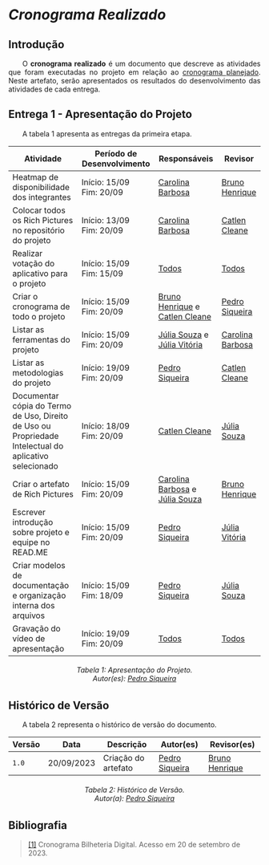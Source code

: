 # ***Cronograma Realizado***

## **Introdução**
<p align="justify">
&emsp;&emsp;O <b>cronograma realizado</b> é um documento que descreve as atividades que foram executadas no projeto em relação ao <a href="https://requisitos-de-software.github.io/2023.2-Jitsi/Planejamento/cronograma/">cronograma planejado</a>. Neste artefato, serão apresentados os resultados do desenvolvimento das atividades de cada entrega.
</p>

## **Entrega 1 - Apresentação do Projeto**
<p align="justify">
&emsp;&emsp;A tabela 1 apresenta as entregas da primeira etapa.
</p>

| Atividade | Período de Desenvolvimento  | Responsáveis | Revisor |
|-------------------------------------------------------------------------------------------------------|------------------------------|-----------------------------|---------------|
| Heatmap de disponibilidade dos integrantes | Início: 15/09 <br>Fim: 20/09 | [Carolina Barbosa](https://github.com/CarolinaBarb) | [Bruno Henrique](https://github.com/BrunoHenrique00)|
| Colocar todos os Rich Pictures no repositório do projeto | Início: 13/09 <br>Fim: 20/09 | [Carolina Barbosa](https://github.com/CarolinaBarb)| [Catlen Cleane](https://github.com/catlenc)|
| Realizar votação do aplicativo para o projeto                                                         | Início: 15/09 <br>Fim: 15/09 | [Todos](https://requisitos-de-software.github.io/2023.2-Jitsi/#equipe)| [Todos](https://requisitos-de-software.github.io/2023.2-Jitsi/#equipe)|
| Criar o cronograma de todo o projeto                                                                  | Início: 15/09 <br>Fim: 20/09 | [Bruno Henrique](https://github.com/BrunoHenrique00) e [Catlen Cleane](https://github.com/catlenc)| [Pedro Siqueira](https://github.com/PedroSiq)|
| Listar as ferramentas do projeto | Início: 15/09 <br>Fim: 20/09 | [Júlia Souza](https://github.com/JuliaSSouza) e [Júlia Vitória](https://github.com/Juhvitoria4)  | [Carolina Barbosa](https://github.com/CarolinaBarb)|
| Listar as metodologias do projeto | Início: 19/09 <br>Fim: 20/09 | [Pedro Siqueira](https://github.com/PedroSiq) | [Catlen Cleane](https://github.com/catlenc)        |
| Documentar cópia do Termo de Uso, Direito de Uso ou Propriedade Intelectual do aplicativo selecionado | Início: 18/09 <br>Fim: 20/09 | [Catlen Cleane](https://github.com/catlenc)| [Júlia Souza](https://github.com/JuliaSSouza)|
| Criar o artefato de Rich Pictures                                                                     | Início: 15/09 <br>Fim: 20/09 | [Carolina Barbosa](https://github.com/CarolinaBarb) e [Júlia Souza](https://github.com/JuliaSSouza) | [Bruno Henrique](https://github.com/BrunoHenrique00) |
| Escrever introdução sobre projeto e equipe no READ.ME | Início: 15/09 <br>Fim: 20/09 | [Pedro Siqueira](https://github.com/PedroSiq)| [Júlia Vitória](https://github.com/Juhvitoria4) |
| Criar modelos de documentação e organização interna dos arquivos | Início: 15/09 <br>Fim: 18/09 | [Pedro Siqueira](https://github.com/PedroSiq)| [Júlia Souza](https://github.com/JuliaSSouza)|
| Gravação do vídeo de apresentação | Início: 19/09 <br>Fim: 20/09 | [Todos](https://requisitos-de-software.github.io/2023.2-Jitsi/#equipe)| [Todos](https://requisitos-de-software.github.io/2023.2-Jitsi/#equipe)|

<center>
<h6> Tabela 1: Apresentação do Projeto.
<br/> Autor(es): <a href="https://github.com/pedrosiq">Pedro Siqueira</a></h6>
</center>

## **Histórico de Versão**
<p align="justify">
&emsp;&emsp;A tabela 2 representa o histórico de versão do documento.
</p>

| Versão | Data | Descrição | Autor(es)| Revisor(es)|
|--------|------------|--------------------------------------------------------|------------------------------------------------------------------------------------|--------------------------------------|
| `1.0`  | 20/09/2023 | Criação do artefato | [Pedro Siqueira](https://github.com/PedroSiq) | [Bruno Henrique](https://github.com/BrunoHenrique00)|

<center>
<h6> Tabela 2: Histórico de Versão.
<br/> Autor(a): <a href="https://github.com/pedrosiq">Pedro Siqueira</a></h6>
</center>

## **Bibliografia**
> <a href="https://requisitos-de-software.github.io/2023.1-BilheteriaDigital/">[1]</a> Cronograma Bilheteria Digital. Acesso em 20 de setembro de 2023.